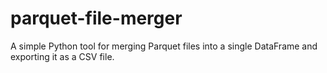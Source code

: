 # parquet-file-merger
A simple Python tool for merging Parquet files into a single DataFrame and exporting it as a CSV file.
